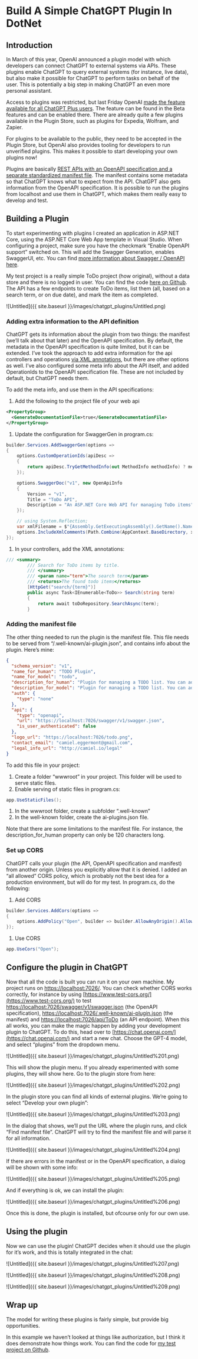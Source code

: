 # Build A Simple ChatGPT Plugin In DotNet

## Introduction

In March of this year, OpenAI announced a plugin model with which developers can connect ChatGPT to external systems via APIs. These plugins enable ChatGPT to query external systems (for instance, live data), but also make it possible for ChatGPT to perform tasks on behalf of the user. This is potentially a big step in making ChatGPT an even more personal assistant.

Access to plugins was restricted, but last Friday OpenAI [made the feature available for all ChatGPT Plus users](https://help.openai.com/en/articles/6825453-chatgpt-release-notes). The feature can be found in the Beta features and can be enabled there. There are already quite a few plugins available in the Plugin Store, such as plugins for Expedia, Wolfram, and Zapier.

For plugins to be available to the public, they need to be accepted in the Plugin Store, but OpenAI also provides tooling for developers to run unverified plugins. This makes it possible to start developing your own plugins now!

Plugins are basically [REST APIs with an OpenAPI specification and a separate standardized manifest file](https://platform.openai.com/docs/plugins/introduction). The manifest contains some metadata so that ChatGPT knows what to expect from the API. ChatGPT also gets information from the OpenAPI specification. It is possible to run the plugins from localhost and use them in ChatGPT, which makes them really easy to develop and test.

## Building a Plugin

To start experimenting with plugins I created an application in ASP.NET Core, using the ASP.NET Core Web App template in Visual Studio. When configuring a project, make sure you have the checkmark “Enable OpenAPI support” switched on. This will add the Swagger Generation, enables SwaggerUI, etc. You can find [more information about Swagger / OpenAPI here](https://learn.microsoft.com/en-us/aspnet/core/tutorials/getting-started-with-swashbuckle). 

My test project is a really simple ToDo project (how original), without a data store and there is no logged in user. You can find the code [here on Github](https://github.com/camieleggermont/ChatGPT-Plugin-dotnet). The API has a few endpoints to create ToDo items, list them (all, based on a search term, or on due date), and mark the item as completed.

![Untitled]({{ site.baseurl }}/images/chatgpt_plugins/Untitled.png)

### Adding extra information to the API definition

ChatGPT gets its information about the plugin from two things: the manifest (we’ll talk about that later) and the OpenAPI specification. By default, the metadata in the OpenAPI specification is quite limited, but it can be extended. I’ve took the approach to add extra information for the api controllers and operations [via XML annotations](https://learn.microsoft.com/en-us/aspnet/core/tutorials/getting-started-with-swashbuckle?view=aspnetcore-7.0&tabs=visual-studio#xml-comments), but there are other options as well. I’ve also configured some meta info about the API itself, and added OperationIds to the OpenAPI specification file. These are not included by default, but ChatGPT needs them. 

To add the meta info, and use them in the API specifications:

1. Add the following to the project file of your web api

```xml
<PropertyGroup>
  <GenerateDocumentationFile>true</GenerateDocumentationFile>
</PropertyGroup>
```

1. Update the configuration for SwaggerGen in program.cs: 

```csharp
builder.Services.AddSwaggerGen(options =>
{
    options.CustomOperationIds(apiDesc =>
    {
        return apiDesc.TryGetMethodInfo(out MethodInfo methodInfo) ? methodInfo.Name : null; // Add operationId
    });

    options.SwaggerDoc("v1", new OpenApiInfo
    {
        Version = "v1",
        Title = "ToDo API",
        Description = "An ASP.NET Core Web API for managing ToDo items",
    });

    // using System.Reflection;
    var xmlFilename = $"{Assembly.GetExecutingAssembly().GetName().Name}.xml";
    options.IncludeXmlComments(Path.Combine(AppContext.BaseDirectory, xmlFilename));
});
```

1. In your controllers, add the XML annotations: 

```csharp
/// <summary>
        /// Search for ToDo items by title.
        /// </summary>
        /// <param name="term">The search term</param>
        /// <returns>The found todo items</returns>
        [HttpGet("search/{term}")]
        public async Task<IEnumerable<ToDo>> Search(string term)
        {
            return await toDoRepository.SearchAsync(term);
        }
```

### Adding the manifest file

The other thing needed to run the plugin is the manifest file. This file needs to be served from “<host>/.well-known/ai-plugin.json”, and contains info about the plugin. Here’s mine: 

```json
{
  "schema_version": "v1",
  "name_for_human": "TODO Plugin",
  "name_for_model": "todo",
  "description_for_human": "Plugin for managing a TODO list. You can add, complete and list todos (all, search on term and search on due date)",
  "description_for_model": "Plugin for managing a TODO list. You can add and complete TODOs. You can also list todos (all, search on term and search on due date)",
  "auth": {
    "type": "none"
  },
  "api": {
    "type": "openapi",
    "url": "https://localhost:7026/swagger/v1/swagger.json",
    "is_user_authenticated": false
  },
  "logo_url": "https://localhost:7026/todo.png",
  "contact_email": "camiel.eggermont@gmail.com",
  "legal_info_url": "http://camiel.io/legal"
}
```

To add this file in your project:

1. Create a folder “wwwroot” in your project. This folder will be used to serve static files.
2. Enable serving of static files in program.cs: 

```csharp
app.UseStaticFiles();
```

1. In the wwwroot folder, create a subfolder “.well-known”
2. In the well-known folder, create the ai-plugins.json file.

Note that there are some limitations to the manifest file. For instance, the description_for_human property can only be 120 characters long. 

### Set up CORS

ChatGPT calls your plugin (the API, OpenAPI specification and manifest) from another origin. Unless you explicitly allow that it is denied. I added an “all allowed” CORS policy, which is probably not the best idea for a production environment, but will do for my test. In program.cs, do the following:

1. Add CORS 

```csharp
builder.Services.AddCors(options =>
{
    options.AddPolicy("Open", builder => builder.AllowAnyOrigin().AllowAnyHeader().AllowAnyMethod());
});
```

1. Use CORS 

```csharp
app.UseCors("Open");
```

## Configure the plugin in ChatGPT

Now that all the code is built you can run it on your own machine. My project runs on [https://localhost:7026/](https://localhost:7026/). You can check whether CORS works correctly, for instance by using [https://www.test-cors.org/](https://www.test-cors.org/) to test [https://localhost:7026/swagger/v1/swagger.json](https://localhost:7026/swagger/v1/swagger.json) (the OpenAPI specification), [https://localhost:7026/.well-known/ai-plugin.json](https://localhost:7026/.well-known/ai-plugin.json) (the manifest) and [https://localhost:7026/api/ToDo](https://localhost:7026/api/ToDo) (an API endpoint). When this all works, you can make the magic happen by adding your development plugin to ChatGPT. To do this, head over to [https://chat.openai.com/](https://chat.openai.com/) and start a new chat. Choose the GPT-4 model, and select “plugins” from the dropdown menu.

![Untitled]({{ site.baseurl }}/images/chatgpt_plugins/Untitled%201.png)

This will show the plugin menu. If you already experimented with some plugins, they will show here. Go to the plugin store from here:

![Untitled]({{ site.baseurl }}/images/chatgpt_plugins/Untitled%202.png)

In the plugin store you can find all kinds of external plugins. We’re going to select “Develop your own plugin”:

![Untitled]({{ site.baseurl }}/images/chatgpt_plugins/Untitled%203.png)

In the dialog that shows, we’ll put the URL where the plugin runs, and click “Find manifest file”. ChatGPT will try to find the manifest file and will parse it for all information.

![Untitled]({{ site.baseurl }}/images/chatgpt_plugins/Untitled%204.png)

If there are errors in the manifest or in the OpenAPI specification, a dialog will be shown with some info:

![Untitled]({{ site.baseurl }}/images/chatgpt_plugins/Untitled%205.png)

And if everything is ok, we can install the plugin:

![Untitled]({{ site.baseurl }}/images/chatgpt_plugins/Untitled%206.png)

Once this is done, the plugin is installed, but ofcourse only for our own use. 

## Using the plugin

Now we can use the plugin! ChatGPT decides when it should use the plugin for it’s work, and this is totally integrated in the chat:

![Untitled]({{ site.baseurl }}/images/chatgpt_plugins/Untitled%207.png)

![Untitled]({{ site.baseurl }}/images/chatgpt_plugins/Untitled%208.png)

![Untitled]({{ site.baseurl }}/images/chatgpt_plugins/Untitled%209.png)

## Wrap up

The model for writing these plugins is fairly simple, but provide big opportunities. 

In this example we haven’t looked at things like authorization, but I think it does demonstrate how things work. You can find the code for [my test project on Github](https://github.com/camieleggermont/ChatGPT-Plugin-dotnet).